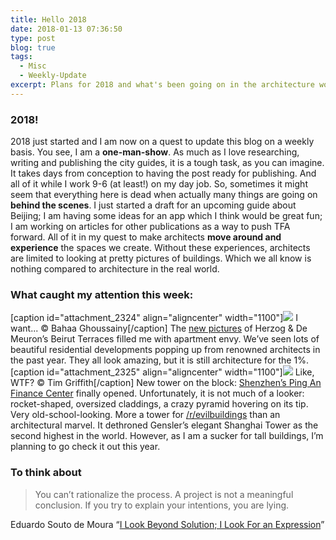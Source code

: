 ```yaml
---
title: Hello 2018
date: 2018-01-13 07:36:50
type: post
blog: true
tags:
  - Misc
  - Weekly-Update
excerpt: Plans for 2018 and what's been going on in the architecture world the past week.
---
```


### 2018!

2018 just started and I am now on a quest to update this blog on a weekly basis. You see, I am a **one-man-show**. As much as I love researching, writing and publishing the city guides, it is a tough task, as you can imagine. It takes days from conception to having the post ready for publishing. And all of it while I work 9-6 (at least!) on my day job. So, sometimes it might seem that everything here is dead when actually many things are going on **behind the scenes**. I just started a draft for an upcoming guide about Beijing; I am having some ideas for an app which I think would be great fun; I am working on articles for other publications as a way to push TFA forward. All of it in my quest to make architects **move around and experience** the spaces we create. Without these experiences, architects are limited to looking at pretty pictures of buildings. Which we all know is nothing compared to architecture in the real world.

### What caught my attention this week:

\[caption id="attachment_2324" align="aligncenter" width="1100"\]![](https://theforeignarchitect.com/wp-content/uploads/2018/01/BahaaGhoussainy_Beirut_Terraces__10-1100x630.jpg) I want... © Bahaa Ghoussainy\[/caption\] The [new pictures](https://www.archdaily.com/886672/photos-capture-the-luxurious-life-inside-herzog-and-de-meurons-beirut-terraces) of Herzog & De Meuron’s Beirut Terraces filled me with apartment envy. We’ve seen lots of beautiful residential developments popping up from renowned architects in the past year. They all look amazing, but it is still architecture for the 1%. \[caption id="attachment_2325" align="aligncenter" width="1100"\]![](https://theforeignarchitect.com/wp-content/uploads/2018/01/7_Ping_An_FC_c_PAFC-1100x650.jpg) Like, WTF? © Tim Griffith\[/caption\] New tower on the block: [Shenzhen’s Ping An Finance Center](https://www.archdaily.com/886473/ping-an-finance-centre-kpf) finally opened. Unfortunately, it is not much of a looker: rocket-shaped, oversized claddings, a crazy pyramid hovering on its tip. Very old-school-looking. More a tower for [/r/evilbuildings](https://www.reddit.com/r/evilbuildings/) than an architectural marvel. It dethroned Gensler’s elegant Shanghai Tower as the second highest in the world. However, as I am a sucker for tall buildings, I’m planning to go check it out this year.

### To think about

> You can’t rationalize the process. A project is not a meaningful conclusion. If you try to explain your intentions, you are lying.

Eduardo Souto de Moura “[I Look Beyond Solution; I Look For an Expression](https://www.archdaily.com/885229/eduardo-souto-de-moura-i-look-beyond-solution-i-look-for-an-expression)”
